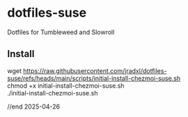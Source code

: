 # dotfiles-suse
Dotfiles for Tumbleweed and Slowroll

## Install   
wget https://raw.githubusercontent.com/jradxl/dotfiles-suse/refs/heads/main/scripts/initial-install-chezmoi-suse.sh  
chmod +x initial-install-chezmoi-suse.sh  
./initial-install-chezmoi-suse.sh  

//end
2025-04-26

